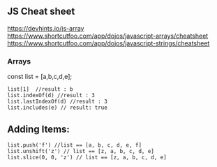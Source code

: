 ## JS Cheat sheet

https://devhints.io/js-array
https://www.shortcutfoo.com/app/dojos/javascript-arrays/cheatsheet
https://www.shortcutfoo.com/app/dojos/javascript-strings/cheatsheet

### Arrays

const list = [a,b,c,d,e];

```
list[1]  //result : b
list.indexOf(d) //result : 3
list.lastIndexOf(d) //result : 3
list.includes(e) // result: true
```

## Adding Items:

```
list.push('f') //list == [a, b, c, d, e, f]
list.unshift('z') // list == [z, a, b, c, d, e]
list.slice(0, 0, 'z') // list == [z, a, b, c, d, e]
```
